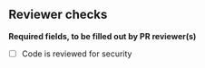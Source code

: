 
## Reviewer checks

**Required fields, to be filled out by PR reviewer(s)**
- [ ] Code is reviewed for security
